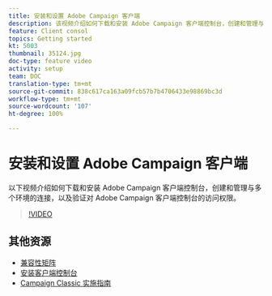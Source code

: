 ```yaml
---
title: 安装和设置 Adobe Campaign 客户端
description: 该视频介绍如何下载和安装 Adobe Campaign 客户端控制台，创建和管理与多个环境的连接，以及验证对 Adobe Campaign 客户端控制台的访问权限。
feature: Client consol
topics: Getting started
kt: 5003
thumbnail: 35124.jpg
doc-type: feature video
activity: setup
team: DOC
translation-type: tm+mt
source-git-commit: 838c617ca163a09fcb57b7b4706433e98869bc3d
workflow-type: tm+mt
source-wordcount: '107'
ht-degree: 100%

---
```



# 安装和设置 Adobe Campaign 客户端

以下视频介绍如何下载和安装 Adobe Campaign 客户端控制台，创建和管理与多个环境的连接，以及验证对 Adobe Campaign 客户端控制台的访问权限。

>[!VIDEO](https://video.tv.adobe.com/v/35124?quality=12)

## 其他资源

* [兼容性矩阵](https://helpx.adobe.com/cn/campaign/kb/compatibility-matrix.html)
* [安装客户端控制台](https://docs.adobe.com/content/help/zh-Hans/campaign-classic/using/installing-campaign-classic/installing-campaign-in-windows-/installing-the-client-console.html)
* [Campaign Classic 实施指南](https://helpx.adobe.com/cn/campaign/kb/acc-implementation.html)
